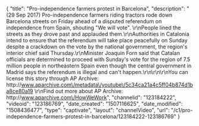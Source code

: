{
    "title": "Pro-independence farmers protest in Barcelona",
    "description": "(29 Sep 2017) Pro-independence farmers riding tractors rode down Barcelona streets on Friday ahead of a disputed referendum on independence from Spain, shouting \"We will vote\". \r\nPeople lined the streets as they drove past and applauded them.\r\nAuthorities in Catalonia intend to ensure that the referendum will take place peacefully on Sunday despite a crackdown on the vote by the national government, the region's interior chief said Thursday.\r\nMinister Joaquin Forn said that Catalan officials are determined to proceed with Sunday's vote for the region of 7.5 million people in northeastern Spain even though the central government in Madrid says the referendum is illegal and can't happen.\r\n\r\n\r\nYou can license this story through AP Archive: http:\/\/www.aparchive.com\/metadata\/youtube\/5c34ca21a4c5ff04b874d1ba8ce80a19 \r\nFind out more about AP Archive: http:\/\/www.aparchive.com\/HowWeWork",
    "channelid": "123184222",
    "videoid": "123186769",
    "date_created": "1507116625",
    "date_modified": "1508436477",
    "type": "captivate",
    "layout": "channelVideo",
    "url": "\/c1\/pro-independence-farmers-protest-in-barcelona\/123184222-123186769"
}